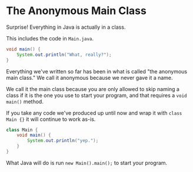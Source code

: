 # The Anonymous Main Class

Surprise! Everything in Java is actually in a class.

This includes the code in `Main.java`.

```java
void main() {
    System.out.println("What, really?");
}
```

Everything we've written so far has been in what is called "the anonymous main class."
We call it anonymous because we never gave it a name. 

We call it the main class because you are only allowed to skip naming a class if it is the one you use to start your program, and that requires a `void main()` method.

If you take any code we've produced up until now and wrap it with `class Main {}` it will continue to work as-is.

```java
class Main {
    void main() {
        System.out.println("yep.");
    }
}
```

What Java will do is run `new Main().main();` to start your program.


